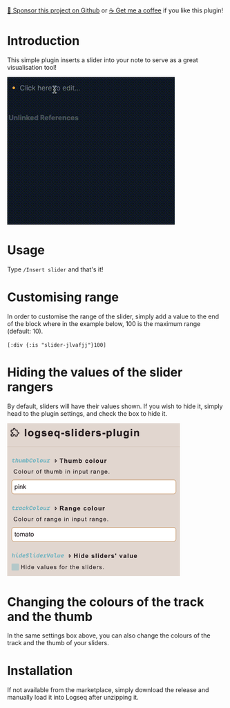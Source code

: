 [:gift_heart: Sponsor this project on Github](https://github.com/sponsors/hkgnp) or [:coffee: Get me a coffee](https://www.buymeacoffee.com/hkgnp.dev) if you like this plugin!

# Introduction

This simple plugin inserts a slider into your note to serve as a great visualisation tool!

![](/screenshots/demo.gif)

# Usage

Type `/Insert slider` and that's it!

# Customising range

In order to customise the range of the slider, simply add a value to the end of the block where in the example below, 100 is the maximum range (default: 10).

`[:div {:is "slider-jlvafjj"}100]`

# Hiding the values of the slider rangers

By default, sliders will have their values shown. If you wish to hide it, simply head to the plugin settings, and check the box to hide it.

<img src="screenshots/settings.png"  width="400"/>

# Changing the colours of the track and the thumb

In the same settings box above, you can also change the colours of the track and the thumb of your sliders.

# Installation

If not available from the marketplace, simply download the release and manually load it into Logseq after unzipping it.
